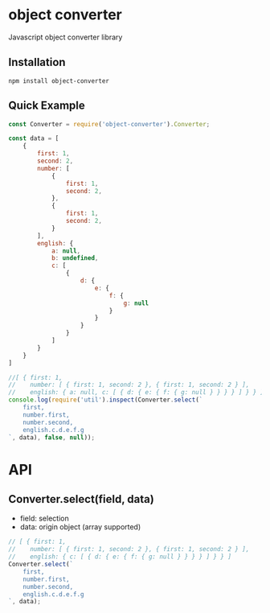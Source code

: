 
# object converter

Javascript object converter library

## Installation

```
npm install object-converter
```

## Quick Example

```javascript
const Converter = require('object-converter').Converter;

const data = [
    {
        first: 1,
        second: 2,
        number: [
            {
                first: 1,
                second: 2,
            },
            {
                first: 1,
                second: 2,
            }
        ],
        english: {
            a: null,
            b: undefined,
            c: [
                {
                    d: {
                        e: {
                            f: {
                                g: null
                            }
                        }
                    }
                }
            ]
        }
    }
]

//[ { first: 1,
//    number: [ { first: 1, second: 2 }, { first: 1, second: 2 } ],
//    english: { a: null, c: [ { d: { e: { f: { g: null } } } } ] } } ]
console.log(require('util').inspect(Converter.select(`
    first,
    number.first,
    number.second,
    english.c.d.e.f.g
`, data), false, null));
```

# API

## Converter.select(field, data)

- field: selection
- data: origin object (array supported)

```javascript
// [ { first: 1,
//    number: [ { first: 1, second: 2 }, { first: 1, second: 2 } ],
//    english: { c: [ { d: { e: { f: { g: null } } } } ] } } ]
Converter.select(`
    first,
    number.first,
    number.second,
    english.c.d.e.f.g
`, data);
```
